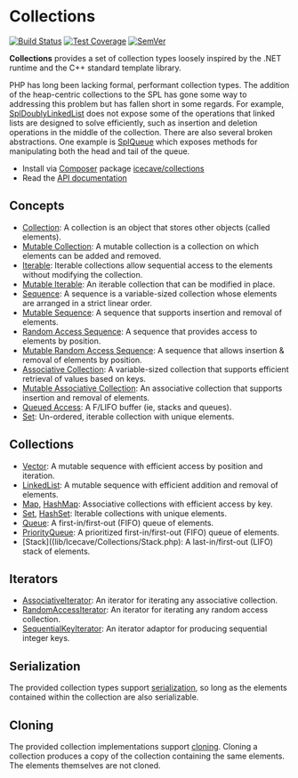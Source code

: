 # Collections

[![Build Status]](https://travis-ci.org/IcecaveStudios/collections)
[![Test Coverage]](https://coveralls.io/r/IcecaveStudios/collections?branch=develop)
[![SemVer]](http://semver.org)

**Collections** provides a set of collection types loosely inspired by the .NET runtime and the C++ standard template library.

PHP has long been lacking formal, performant collection types. The addition of the heap-centric collections to the SPL
has gone some way to addressing this problem but has fallen short in some regards. For example, [SplDoublyLinkedList](http://www.php.net/manual/en/class.spldoublylinkedlist.php)
does not expose some of the operations that linked lists are designed to solve efficiently, such as insertion and
deletion operations in the middle of the collection. There are also several broken abstractions. One example is [SplQueue](http://php.net/manual/en/class.splqueue.php)
which exposes methods for manipulating both the head and tail of the queue.

* Install via [Composer](http://getcomposer.org) package [icecave/collections](https://packagist.org/packages/icecave/collections)
* Read the [API documentation](http://icecavestudios.github.io/collections/artifacts/documentation/api/)

## Concepts

* [Collection](lib/Icecave/Collections/CollectionInterface.php): A collection is an object that stores other objects (called elements).
* [Mutable Collection](lib/Icecave/Collections/MutableCollectionInterface.php): A mutable collection is a collection on which elements can be added and removed.
* [Iterable](lib/Icecave/Collections/IterableInterface.php): Iterable collections allow sequential access to the elements without modifying the collection.
* [Mutable Iterable](lib/Icecave/Collections/MutableIterableInterface.php): An iterable collection that can be modified in place.
* [Sequence](lib/Icecave/Collections/SequenceInterface.php): A sequence is a variable-sized collection whose elements are arranged in a strict linear order.
* [Mutable Sequence](lib/Icecave/Collections/MutableSequenceInterface.php): A sequence that supports insertion and removal of elements.
* [Random Access Sequence](lib/Icecave/Collections/RandomAccessInterface.php): A sequence that provides access to elements by position.
* [Mutable Random Access Sequence](lib/Icecave/Collections/MutableRandomAccessInterface.php): A sequence that allows insertion & removal of elements by position.
* [Associative Collection](lib/Icecave/Collections/AssociativeInterface.php): A variable-sized collection that supports efficient retrieval of values based on keys.
* [Mutable Associative Collection](lib/Icecave/Collections/MutableAssociativeInterface.php): An associative collection that supports insertion and removal of elements.
* [Queued Access](lib/Icecave/Collections/QueuedAccessInterface.php): A F/LIFO buffer (ie, stacks and queues).
* [Set](lib/Icecave/Collections/SetInterface.php): Un-ordered, iterable collection with unique elements.

## Collections

* [Vector](lib/Icecave/Collections/Vector.php): A mutable sequence with efficient access by position and iteration.
* [LinkedList](lib/Icecave/Collections/LinkedList.php): A mutable sequence with efficient addition and removal of elements.
* [Map](lib/Icecave/Collections/Map.php), [HashMap](lib/Icecave/Collections/HashMap.php): Associative collections with efficient access by key.
* [Set](lib/Icecave/Collections/Set.php), [HashSet](lib/Icecave/Collections/HashSet.php): Iterable collections with unique elements.
* [Queue](lib/Icecave/Collections/Queue.php): A first-in/first-out (FIFO) queue of elements.
* [PriorityQueue](lib/Icecave/Collections/PriorityQueue.php): A prioritized first-in/first-out (FIFO) queue of elements.
* [Stack]((lib/Icecave/Collections/Stack.php): A last-in/first-out (LIFO) stack of elements.

## Iterators

* [AssociativeIterator](lib/Icecave/Collections/Iterator/AssociativeIterator.php): An iterator for iterating any associative collection.
* [RandomAccessIterator](lib/Icecave/Collections/Iterator/RandomAccessIterator.php): An iterator for iterating any random access collection.
* [SequentialKeyIterator](lib/Icecave/Collections/Iterator/SequentialKeyIterator.php): An iterator adaptor for producing sequential integer keys.

## Serialization

The provided collection types support [serialization](http://au1.php.net/manual/en/function.serialize.php), so long as
the elements contained within the collection are also serializable.

## Cloning

The provided collection implementations support [cloning](http://php.net/manual/en/language.oop5.cloning.php). Cloning a
collection produces a copy of the collection containing the same elements. The elements themselves are not cloned.

<!-- references -->
[Build Status]: https://travis-ci.org/IcecaveStudios/collections.png?branch=develop
[Test Coverage]: https://coveralls.io/repos/IcecaveStudios/collections/badge.png?branch=develop
[SemVer]: http://calm-shore-6115.herokuapp.com/?label=semver&value=0.7.0&color=yellow
